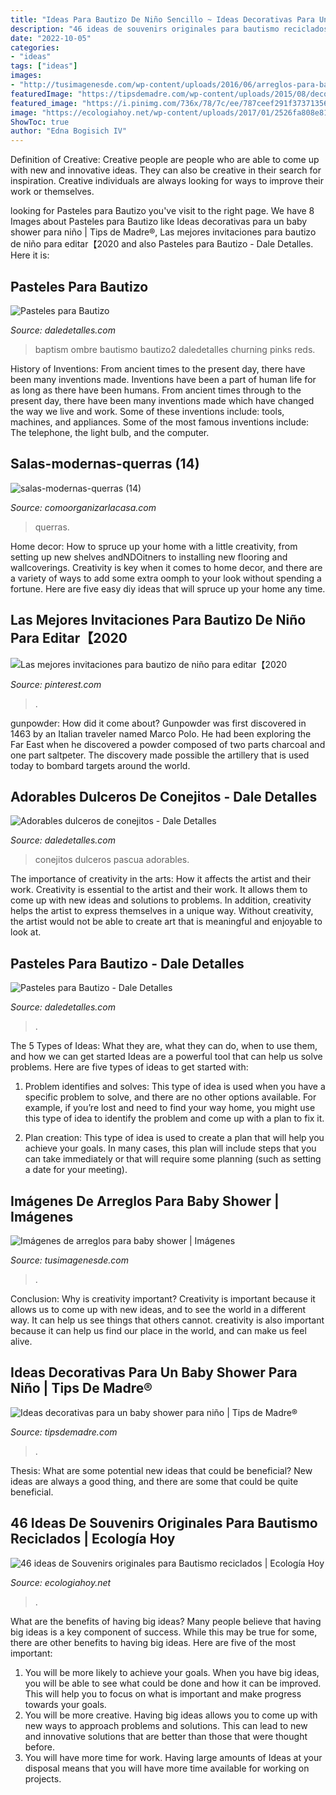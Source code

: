 ```yaml
---
title: "Ideas Para Bautizo De Niño Sencillo ~ Ideas Decorativas Para Un Baby Shower Para Niño"
description: "46 ideas de souvenirs originales para bautismo reciclados"
date: "2022-10-05"
categories:
- "ideas"
tags: ["ideas"]
images:
- "http://tusimagenesde.com/wp-content/uploads/2016/06/arreglos-para-baby-shower-1.jpg"
featuredImage: "https://tipsdemadre.com/wp-content/uploads/2015/08/decoracion-baby-shower-nino.jpg"
featured_image: "https://i.pinimg.com/736x/78/7c/ee/787ceef291f37371356084a31dccd05a.jpg"
image: "https://ecologiahoy.net/wp-content/uploads/2017/01/2526fa808e818164801001fa319c6658.jpg"
ShowToc: true
author: "Edna Bogisich IV"
---
```



Definition of Creative:
Creative people are people who are able to come up with new and innovative ideas. They can also be creative in their search for inspiration. Creative individuals are always looking for ways to improve their work or themselves.

	

		
looking for Pasteles para Bautizo you've visit to the right page. We have 8 Images about Pasteles para Bautizo like Ideas decorativas para un baby shower para niño | Tips de Madre®, Las mejores invitaciones para bautizo de niño para editar【2020 and also Pasteles para Bautizo - Dale Detalles. Here it is:
		
    
## Pasteles Para Bautizo

<img loading=lazy src="http://i0.wp.com/www.daledetalles.com/wp-content/uploads/2016/06/pastel-para-bautizo2.jpg" onerror="this.onerror=null;this.src='https://tse1.mm.bing.net/th?id=OIP.1uvZjA4f4n4dyUgEBhGS7AHaLG&amp;pid=15.1';" alt="Pasteles para Bautizo">

_Source: daledetalles.com_

>baptism ombre bautismo bautizo2 daledetalles churning pinks reds. 

	

History of Inventions: From ancient times to the present day, there have been many inventions made.
Inventions have been a part of human life for as long as there have been humans. From ancient times through to the present day, there have been many inventions made which have changed the way we live and work. Some of these inventions include: tools, machines, and appliances. Some of the most famous inventions include: The telephone, the light bulb, and the computer.

    
## Salas-modernas-querras (14)

<img loading=lazy src="https://comoorganizarlacasa.com/wp-content/uploads/2017/07/salas-modernas-querras-14.jpg" onerror="this.onerror=null;this.src='https://tse1.mm.bing.net/th?id=OIP.drHFAR1cCS6uXCThckFGxAHaLG&amp;pid=15.1';" alt="salas-modernas-querras (14)">

_Source: comoorganizarlacasa.com_

>querras. 

	

Home decor: How to spruce up your home with a little creativity, from setting up new shelves andNDOitners to installing new flooring and wallcoverings.
Creativity is key when it comes to home decor, and there are a variety of ways to add some extra oomph to your look without spending a fortune. Here are five easy diy ideas that will spruce up your home any time.

    
## Las Mejores Invitaciones Para Bautizo De Niño Para Editar【2020

<img loading=lazy src="https://i.pinimg.com/736x/78/7c/ee/787ceef291f37371356084a31dccd05a.jpg" onerror="this.onerror=null;this.src='https://tse1.mm.bing.net/th?id=OIP.GIWO0bLb0RtJe0gZqPj7UgHaKW&amp;pid=15.1';" alt="Las mejores invitaciones para bautizo de niño para editar【2020">

_Source: pinterest.com_

>. 

	

gunpowder: How did it come about?
Gunpowder was first discovered in 1463 by an Italian traveler named Marco Polo. He had been exploring the Far East when he discovered a powder composed of two parts charcoal and one part saltpeter. The discovery made possible the artillery that is used today to bombard targets around the world.

    
## Adorables Dulceros De Conejitos - Dale Detalles

<img loading=lazy src="https://i1.wp.com/www.daledetalles.com/wp-content/uploads/2018/03/conejitos-pascua-768x1024.jpg?resize=550%2C733" onerror="this.onerror=null;this.src='https://tse4.mm.bing.net/th?id=OIP.P_ouvovK2_vVbkiSmTUvjgHaJ3&amp;pid=15.1';" alt="Adorables dulceros de conejitos - Dale Detalles">

_Source: daledetalles.com_

>conejitos dulceros pascua adorables. 

	

The importance of creativity in the arts: How it affects the artist and their work.
Creativity is essential to the artist and their work. It allows them to come up with new ideas and solutions to problems. In addition, creativity helps the artist to express themselves in a unique way. Without creativity, the artist would not be able to create art that is meaningful and enjoyable to look at.

    
## Pasteles Para Bautizo - Dale Detalles

<img loading=lazy src="https://i1.wp.com/www.daledetalles.com/wp-content/uploads/2016/06/pastel-para-bautizo9.jpg" onerror="this.onerror=null;this.src='https://tse4.mm.bing.net/th?id=OIP.UxZAr_mrE3nplCBEoUkskwHaJ4&amp;pid=15.1';" alt="Pasteles para Bautizo - Dale Detalles">

_Source: daledetalles.com_

>. 

	

The 5 Types of Ideas: What they are, what they can do, when to use them, and how we can get started
Ideas are a powerful tool that can help us solve problems. Here are five types of ideas to get started with:
1. Problem identifies and solves: This type of idea is used when you have a specific problem to solve, and there are no other options available. For example, if you’re lost and need to find your way home, you might use this type of idea to identify the problem and come up with a plan to fix it.

2. Plan creation: This type of idea is used to create a plan that will help you achieve your goals. In many cases, this plan will include steps that you can take immediately or that will require some planning (such as setting a date for your meeting).


    
## Imágenes De Arreglos Para Baby Shower | Imágenes

<img loading=lazy src="http://tusimagenesde.com/wp-content/uploads/2016/06/arreglos-para-baby-shower-1.jpg" onerror="this.onerror=null;this.src='https://tse3.mm.bing.net/th?id=OIP.Z4s8iN1Q88x27IBjIODBYQHaFh&amp;pid=15.1';" alt="Imágenes de arreglos para baby shower | Imágenes">

_Source: tusimagenesde.com_

>. 

	

Conclusion: Why is creativity important?
Creativity is important because it allows us to come up with new ideas, and to see the world in a different way. It can help us see things that others cannot. creativity is also important because it can help us find our place in the world, and can make us feel alive.

    
## Ideas Decorativas Para Un Baby Shower Para Niño | Tips De Madre®

<img loading=lazy src="https://tipsdemadre.com/wp-content/uploads/2015/08/decoracion-baby-shower-nino.jpg" onerror="this.onerror=null;this.src='https://tse4.mm.bing.net/th?id=OIP.aG_ADwNkl5pMdapeyTTfEQHaLI&amp;pid=15.1';" alt="Ideas decorativas para un baby shower para niño | Tips de Madre®">

_Source: tipsdemadre.com_

>. 

	

Thesis: What are some potential new ideas that could be beneficial?
New ideas are always a good thing, and there are some that could be quite beneficial.

    
## 46 Ideas De Souvenirs Originales Para Bautismo Reciclados | Ecología Hoy

<img loading=lazy src="https://ecologiahoy.net/wp-content/uploads/2017/01/2526fa808e818164801001fa319c6658.jpg" onerror="this.onerror=null;this.src='https://tse4.mm.bing.net/th?id=OIP.JSb6gI6BgWSAEAH6MZxmWAHaNK&amp;pid=15.1';" alt="46 ideas de Souvenirs originales para Bautismo reciclados | Ecología Hoy">

_Source: ecologiahoy.net_

>. 

	

What are the benefits of having big ideas?
Many people believe that having big ideas is a key component of success. While this may be true for some, there are other benefits to having big ideas. Here are five of the most important: 
1. You will be more likely to achieve your goals. When you have big ideas, you will be able to see what could be done and how it can be improved. This will help you to focus on what is important and make progress towards your goals. 
2. You will be more creative. Having big ideas allows you to come up with new ways to approach problems and solutions. This can lead to new and innovative solutions that are better than those that were thought before. 
3. You will have more time for work. Having large amounts of Ideas at your disposal means that you will have more time available for working on projects.


